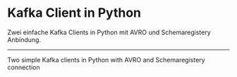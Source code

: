 # Kafka Client in Python

Zwei einfache Kafka Clients in Python mit AVRO und Schemaregistery Anbindung.


----
Two simple Kafka clients in Python with AVRO and Schemaregistery connection

